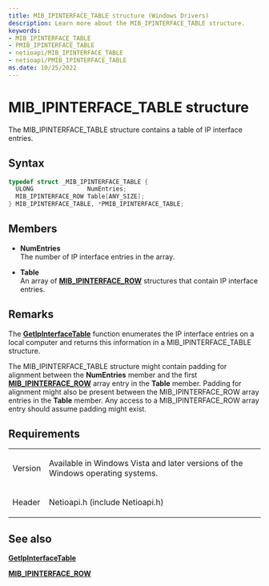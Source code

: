 ```yaml
---
title: MIB_IPINTERFACE_TABLE structure (Windows Drivers)
description: Learn more about the MIB_IPINTERFACE_TABLE structure.
keywords:
- MIB_IPINTERFACE_TABLE
- PMIB_IPINTERFACE_TABLE
- netioapi/MIB_IPINTERFACE_TABLE
- netioapi/PMIB_IPINTERFACE_TABLE
ms.date: 10/25/2022
---
```


# MIB\_IPINTERFACE\_TABLE structure

The MIB\_IPINTERFACE\_TABLE structure contains a table of IP interface entries.

## Syntax

``` c++
typedef struct _MIB_IPINTERFACE_TABLE {
  ULONG               NumEntries;
  MIB_IPINTERFACE_ROW Table[ANY_SIZE];
} MIB_IPINTERFACE_TABLE, *PMIB_IPINTERFACE_TABLE;
```

## Members

- **NumEntries**  
   The number of IP interface entries in the array.

- **Table**  
   An array of [**MIB\_IPINTERFACE\_ROW**](mib-ipinterface-row.md) structures that contain IP interface entries.

## Remarks

The [**GetIpInterfaceTable**](getipinterfacetable.md) function enumerates the IP interface entries on a local computer and returns this information in a MIB\_IPINTERFACE\_TABLE structure.

The MIB\_IPINTERFACE\_TABLE structure might contain padding for alignment between the **NumEntries** member and the first [**MIB\_IPINTERFACE\_ROW**](mib-ipinterface-row.md) array entry in the **Table** member. Padding for alignment might also be present between the MIB\_IPINTERFACE\_ROW array entries in the **Table** member. Any access to a MIB\_IPINTERFACE\_ROW array entry should assume padding might exist.

## Requirements

<table>
<tbody>
<tr class="odd">
<td><p>Version</p></td>
<td><p>Available in Windows Vista and later versions of the Windows operating systems.</p></td>
</tr>
<tr class="even">
<td><p>Header</p></td>
<td>Netioapi.h (include Netioapi.h)</td>
</tr>
</tbody>
</table>

## See also

[**GetIpInterfaceTable**](getipinterfacetable.md)

[**MIB\_IPINTERFACE\_ROW**](mib-ipinterface-row.md)
